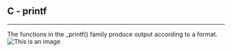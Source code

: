 ## C - printf

---

The functions in the \_printf() family produce output according to a format.
![This is an image](https://drive.google.com/file/d/12tcU9kJr5_60JEcfB0CwMkLteNOwVI-W/view?usp=sharing)

